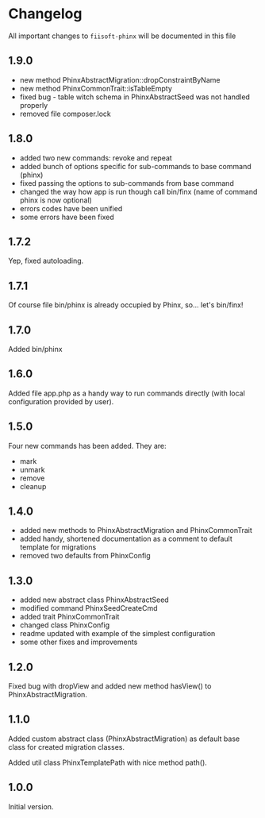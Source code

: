 # Changelog

All important changes to `fiisoft-phinx` will be documented in this file

## 1.9.0

* new method PhinxAbstractMigration::dropConstraintByName
* new method PhinxCommonTrait::isTableEmpty
* fixed bug - table witch schema in PhinxAbstractSeed was not handled properly
* removed file composer.lock 

## 1.8.0

* added two new commands: revoke and repeat
* added bunch of options specific for sub-commands to base command (phinx)
* fixed passing the options to sub-commands from base command
* changed the way how app is run though call bin/finx (name of command phinx is now optional)
* errors codes have been unified
* some errors have been fixed

## 1.7.2

Yep, fixed autoloading.

## 1.7.1

Of course file bin/phinx is already occupied by Phinx, so... let's bin/finx!

## 1.7.0

Added bin/phinx

## 1.6.0

Added file app.php as a handy way to run commands directly (with local configuration provided by user).

## 1.5.0

Four new commands has been added. They are:
* mark
* unmark
* remove 
* cleanup

## 1.4.0

* added new methods to PhinxAbstractMigration and PhinxCommonTrait
* added handy, shortened documentation as a comment to default template for migrations
* removed two defaults from PhinxConfig

## 1.3.0

* added new abstract class PhinxAbstractSeed
* modified command PhinxSeedCreateCmd
* added trait PhinxCommonTrait
* changed class PhinxConfig
* readme updated with example of the simplest configuration 
* some other fixes and improvements

## 1.2.0

Fixed bug with dropView and added new method hasView() to PhinxAbstractMigration.

## 1.1.0

Added custom abstract class (PhinxAbstractMigration) as default base class for created migration classes.

Added util class PhinxTemplatePath with nice method path(). 

## 1.0.0

Initial version.

